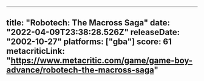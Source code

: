 
---
title: "Robotech: The Macross Saga"
date: "2022-04-09T23:38:28.526Z"
releaseDate: "2002-10-27"
platforms: ["gba"]
score: 61
metacriticLink: "https://www.metacritic.com/game/game-boy-advance/robotech-the-macross-saga"
---
